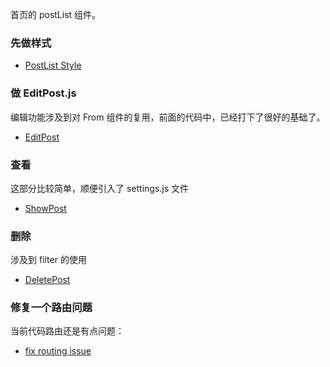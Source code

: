 首页的 postList 组件。

### 先做样式

- [PostList Style](https://github.com/happypeter/express-love-api-demo/commit/9e41f0b7dc1bb307668cf2cf798d475e80d722f3)


### 做 EditPost.js

编辑功能涉及到对 From 组件的复用，前面的代码中，已经打下了很好的基础了。

- [EditPost](https://github.com/happypeter/express-love-api-demo/commit/4cbb9b5dd81e06e401b28882fae727df2ea7e0af)

### 查看

这部分比较简单，顺便引入了 settings.js 文件

- [ShowPost](https://github.com/happypeter/express-love-api-demo/commits/master)

### 删除

涉及到 filter 的使用

- [DeletePost](https://github.com/happypeter/express-love-api-demo/commits/master)


### 修复一个路由问题

当前代码路由还是有点问题：

- [fix routing issue](https://github.com/happypeter/express-love-api-demo/commits/master)
